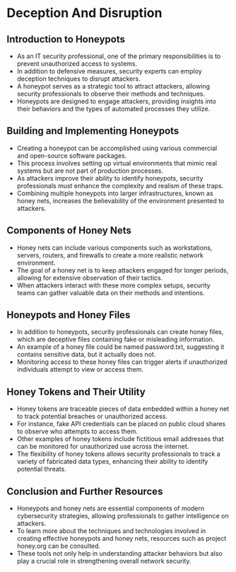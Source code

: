 # Deception And Disruption

## Introduction to Honeypots

- As an IT security professional, one of the primary responsibilities is to prevent unauthorized access to systems.
- In addition to defensive measures, security experts can employ deception techniques to disrupt attackers.
- A honeypot serves as a strategic tool to attract attackers, allowing security professionals to observe their methods and techniques.
- Honeypots are designed to engage attackers, providing insights into their behaviors and the types of automated processes they utilize.

## Building and Implementing Honeypots

- Creating a honeypot can be accomplished using various commercial and open-source software packages.
- This process involves setting up virtual environments that mimic real systems but are not part of production processes.
- As attackers improve their ability to identify honeypots, security professionals must enhance the complexity and realism of these traps.
- Combining multiple honeypots into larger infrastructures, known as honey nets, increases the believability of the environment presented to attackers.

## Components of Honey Nets

- Honey nets can include various components such as workstations, servers, routers, and firewalls to create a more realistic network environment.
- The goal of a honey net is to keep attackers engaged for longer periods, allowing for extensive observation of their tactics.
- When attackers interact with these more complex setups, security teams can gather valuable data on their methods and intentions.

## Honeypots and Honey Files

- In addition to honeypots, security professionals can create honey files, which are deceptive files containing fake or misleading information.
- An example of a honey file could be named password.txt, suggesting it contains sensitive data, but it actually does not.
- Monitoring access to these honey files can trigger alerts if unauthorized individuals attempt to view or access them.

## Honey Tokens and Their Utility

- Honey tokens are traceable pieces of data embedded within a honey net to track potential breaches or unauthorized access.
- For instance, fake API credentials can be placed on public cloud shares to observe who attempts to access them.
- Other examples of honey tokens include fictitious email addresses that can be monitored for unauthorized use across the internet.
- The flexibility of honey tokens allows security professionals to track a variety of fabricated data types, enhancing their ability to identify potential threats.

## Conclusion and Further Resources

- Honeypots and honey nets are essential components of modern cybersecurity strategies, allowing professionals to gather intelligence on attackers.
- To learn more about the techniques and technologies involved in creating effective honeypots and honey nets, resources such as project honey.org can be consulted.
- These tools not only help in understanding attacker behaviors but also play a crucial role in strengthening overall network security.


